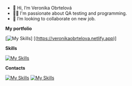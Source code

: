 - 👋 Hi, I’m Veronika Obrtelová
- 👩‍💻 I'm passionate about QA testing and programming.
- 💞️ I’m looking to collaborate on new job.

**My portfolio**

[![My Skills](https://skillicons.dev/icons?i=github)]
[(https://veronikaobrtelova.netlify.app)]

**Skills**

[![My Skills](https://skillicons.dev/icons?i=pycharm,vscode,python,selenium,html,css,js)](https://skillicons.dev)

**Contacts**

[![My Skills](https://skillicons.dev/icons?i=linkedin)](https://www.linkedin.com/in/veronika-obrtelov%C3%A1/)
[![My Skills](https://skillicons.dev/icons?i=gmail)](https://mail.google.com/mail/?view=cm&fs=1&to=veronika.obrtelova181@gmail.com)



